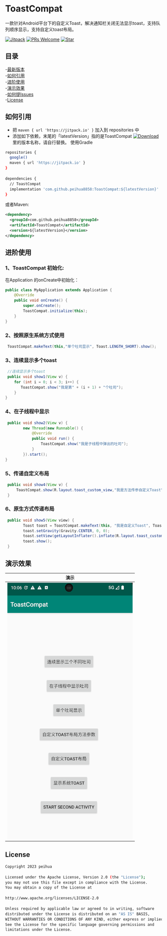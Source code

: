 # ToastCompat 
   一款针对Android平台下的自定义Toast，解决通知栏关闭无法显示toast，支持队列顺序显示，支持自定义toast布局。<br>

[![Jitpack](https://jitpack.io/v/peihua8858/ToastCompat.svg)](https://github.com/peihua8858)
[![PRs Welcome](https://img.shields.io/badge/PRs-Welcome-brightgreen.svg)](https://github.com/peihua8858)
[![Star](https://img.shields.io/github/stars/peihua8858/ToastCompat.svg)](https://github.com/peihua8858/ToastCompat)


## 目录
-[最新版本](https://github.com/peihua8858/ToastCompat/releases/tag/1.0.3)<br>
-[如何引用](#如何引用)<br>
-[进阶使用](#进阶使用)<br>
-[演示效果](#演示效果)<br>
-[如何提Issues](https://github.com/peihua8858/ToastCompat/wiki/%E5%A6%82%E4%BD%95%E6%8F%90Issues%3F)<br>
-[License](#License)<br>



## 如何引用
* 把 `maven { url 'https://jitpack.io' }` 加入到 repositories 中
* 添加如下依赖，末尾的「latestVersion」指的是ToastCompat [![Download](https://jitpack.io/v/peihua8858/ToastCompat.svg)](https://jitpack.io/#peihua8858/ToastCompat) 里的版本名称，请自行替换。
使用Gradle
```sh
repositories {
  google()
  maven { url 'https://jitpack.io' }
}

dependencies {
  // ToastCompat
  implementation 'com.github.peihua8858:ToastCompat:${latestVersion}'
}
```

或者Maven:

```xml
<dependency>
  <groupId>com.github.peihua8858</groupId>
  <artifactId>ToastCompat</artifactId>
  <version>${latestVersion}</version>
</dependency>
```

## 进阶使用

### 1、ToastCompat 初始化:

在Application 的onCreate中初始化：

```java
public class MyApplication extends Application {
    @Override
    public void onCreate() {
        super.onCreate();
        ToastCompat.initialize(this);
    }
}
```
### 2、按照原生系统方式使用

```java
 ToastCompat.makeText(this,"单个吐司显示", Toast.LENGTH_SHORT).show();
```

### 3、连续显示多个toast

```java
 //连续显示多个toast
 public void show1(View v) {
    for (int i = 0; i < 3; i++) {
       ToastCompat.show("我是第" + (i + 1) + "个吐司");
    }
}
```

### 4、在子线程中显示

```java
 public void show2(View v) {
        new Thread(new Runnable() {
            @Override
            public void run() {
                ToastCompat.show("我是子线程中弹出的吐司");
            }
        }).start();
}
```

### 5、传递自定义布局

```java
 public void show4(View v) {
     ToastCompat.show(R.layout.toast_custom_view,"我是方法传参自定义Toast",Gravity.BOTTOM, 0, 72);
 }
```

### 6、原生方式传递布局

```java
 public void show5(View view) {
        Toast toast = ToastCompat.makeText(this, "我是自定义Toast", ToastCompat.LENGTH_SHORT);
        toast.setGravity(Gravity.CENTER, 0, 0);
        toast.setView(getLayoutInflater().inflate(R.layout.toast_custom_view, null));
        toast.show();
 }
```


## 演示效果

|          演示          |
|:----------------------:|
| ![](images/image1.gif) | 

## License
```sh
Copyright 2023 peihua

Licensed under the Apache License, Version 2.0 (the "License");
you may not use this file except in compliance with the License.
You may obtain a copy of the License at

http://www.apache.org/licenses/LICENSE-2.0

Unless required by applicable law or agreed to in writing, software
distributed under the License is distributed on an "AS IS" BASIS,
WITHOUT WARRANTIES OR CONDITIONS OF ANY KIND, either express or implied.
See the License for the specific language governing permissions and
limitations under the License.
```
